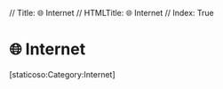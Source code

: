 // Title: 🌐️ Internet
// HTMLTitle: <span class="twa twa-globe-with-meridians"><span>🌐️</span></span> Internet
// Index: True

# <span class="twa twa-globe-with-meridians"><span>🌐️</span></span> Internet

<div><span>[staticoso:Category:Internet]</span></div>
